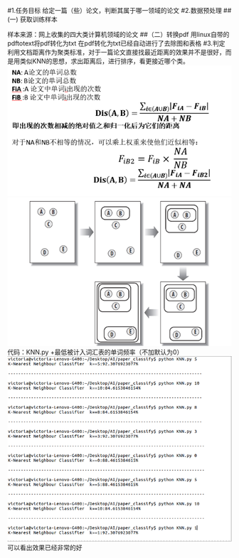 
#1.任务目标
给定一篇（些）论文，判断其属于哪一领域的论文
#2.数据预处理
##(一) 获取训练样本

样本来源：网上收集的四大类计算机领域的论文
##（二）转换pdf
用linux自带的pdftotext将pdf转化为txt
在pdf转化为txt已经自动进行了去除图和表格
#3.判定
利用文档距离作为聚类标准，对于一篇论文直接找最近距离的效果并不是很好，而是用类似KNN的思想，求出距离后，进行排序，看更接近哪个类。
![](2014201426/pictures/图片1.png) 
![](2014201426/pictures/图片2.png) 
代码：KNN.py  +最低被计入词汇表的单词频率（不加默认为0）
![](2014201426/pictures/图片3.png) 
可以看出效果已经非常的好


